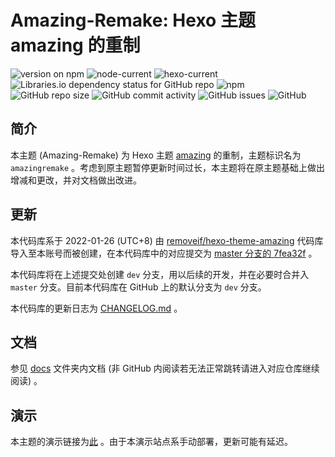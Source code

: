 # Amazing-Remake: Hexo 主题 amazing 的重制

![version on npm](https://img.shields.io/npm/v/hexo-theme-amazingremake?label=version&style=flat-square) ![node-current](https://img.shields.io/node/v/hexo-theme-amazingremake?style=flat-square) ![hexo-current](https://img.shields.io/github/package-json/dependency-version/LittleYe233/hexo-theme-amazingremake/dev/hexo/dev?style=flat-square) ![Libraries.io dependency status for GitHub repo](https://img.shields.io/librariesio/github/LittleYe233/hexo-theme-amazingremake?style=flat-square) ![npm](https://img.shields.io/npm/dt/hexo-theme-amazingremake?style=flat-square) ![GitHub repo size](https://img.shields.io/github/repo-size/LittleYe233/hexo-theme-amazingremake?style=flat-square) ![GitHub commit activity](https://img.shields.io/github/commit-activity/w/LittleYe233/hexo-theme-amazingremake?style=flat-square) ![GitHub issues](https://img.shields.io/github/issues/LittleYe233/hexo-theme-amazingremake?style=flat-square) ![GitHub](https://img.shields.io/github/license/LittleYe233/hexo-theme-amazingremake?style=flat-square)

## 简介

本主题 (Amazing-Remake) 为 Hexo 主题 [amazing](https://github.com/removeif/hexo-theme-amazing) 的重制，主题标识名为 `amazingremake` 。考虑到原主题暂停更新时间过长，本主题将在原主题基础上做出增减和更改，并对文档做出改进。

## 更新

本代码库系于 2022-01-26 (UTC+8) 由 [removeif/hexo-theme-amazing](https://github.com/removeif/hexo-theme-amazing) 代码库导入至本账号而被创建，在本代码库中的对应提交为 [master 分支的 7fea32f](https://github.com/LittleYe233/hexo-theme-amazingremake/tree/7fea32fa88ef79b3ca0c697ed55ee3213f72bb2b) 。

本代码库将在上述提交处创建 `dev` 分支，用以后续的开发，并在必要时合并入 `master` 分支。目前本代码库在 GitHub 上的默认分支为 `dev` 分支。

本代码库的更新日志为 [CHANGELOG.md](CHANGELOG.md) 。

## 文档

参见 [docs](docs) 文件夹内文档 (非 GitHub 内阅读若无法正常跳转请进入对应仓库继续阅读) 。

## 演示

本主题的演示链接为[此](https://amazingremake-preview.imakiseki.cf) 。由于本演示站点系手动部署，更新可能有延迟。